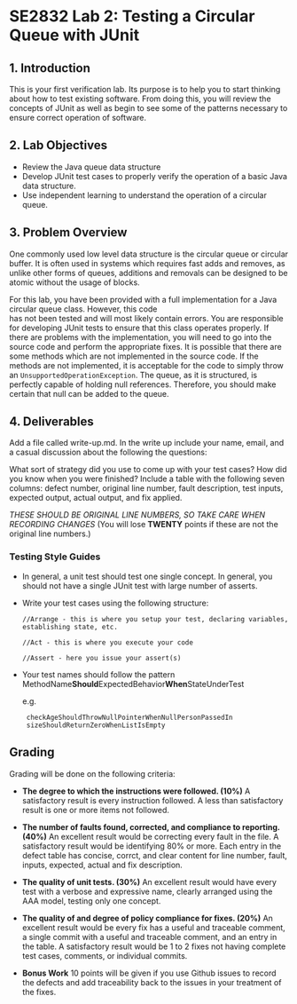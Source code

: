 # SE2832 Lab 2: Testing a Circular Queue with JUnit

## 1. Introduction

This  is  your first verification lab.   Its  purpose is  to help you to start thinking
about how to test existing software.    From  doing  this,  you  will  review  the  
concepts  of  JUnit  as  well  as  begin  to  see  some  of  the patterns necessary to
ensure correct operation of software.

## 2. Lab Objectives
* Review the Java queue data structure
* Develop JUnit test cases to properly verify the operation of a basic Java data structure.
* Use independent learning to understand the operation of a circular queue.

## 3. Problem Overview
One  commonly used low level data  structure  is the  circular queue  or circular buffer.  It is  often used in systems
which  requires  fast  adds  and  removes,  as  unlike other forms of queues, additions and removals can be designed
to be atomic without the usage of blocks.

 For this lab, you have been provided with a full implementation for a Java circular queue class.  However, this  code  
 has  not  been  tested  and  will  most likely contain  errors.    You  are  responsible  for  developing JUnit tests
 to ensure that this class operates properly.  If there are problems with the implementation, you will need to go
 into the source code and perform the appropriate fixes. It is possible that there are some methods which are not
 implemented in the source code.  If the methods are not implemented, it is acceptable for the code to simply throw
 an ```UnsupportedOperationException```.   The queue, as it is structured, is perfectly capable of holding null
 references.  Therefore, you should make certain that null can be added to the queue.


 ## 4. Deliverables
 Add a file called write-up.md.  In the write up include your name, email, and a casual discussion about the following the questions:

 What sort of strategy did you use to come up with your test cases?  How did you know when you were finished?  Include a table with the following seven columns:  defect number, original line number, fault description, test inputs, expected output, actual output, and fix applied.

 *THESE SHOULD BE ORIGINAL LINE NUMBERS, SO TAKE CARE WHEN RECORDING CHANGES*  (You will lose **TWENTY** points if these are not the original line numbers.)

 ### Testing Style Guides
* In general, a unit test should test one single concept.  In general, you should not have a single JUnit test with large number
  of asserts.
* Write your test cases using the following structure:

   ```//Arrange - this is where you setup your test, declaring variables, establishing state, etc.```

   ```//Act - this is where you execute your code```

   ```//Assert - here you issue your assert(s)```
* Your test names should follow the pattern MethodName**Should**ExpectedBehavior**When**StateUnderTest

  e.g.

       checkAgeShouldThrowNullPointerWhenNullPersonPassedIn
       sizeShouldReturnZeroWhenListIsEmpty


## Grading

Grading will be done on the following criteria:

* **The degree to which the instructions were followed. (10%)** A satisfactory result is every instruction followed.  A less than satisfactory result is one or more items not followed.
* **The number of faults found, corrected, and compliance to reporting. (40%)**  An excellent result would be correcting every fault in the file. A satisfactory result would be identifying 80% or more.  Each entry in the defect table has concise, corrct, and clear content for line number, fault, inputs, expected, actual and fix description.
* **The quality of unit tests. (30%)** An excellent result would have every test with a verbose and expressive name, clearly arranged using the AAA model, testing only one concept.
* **The quality of and degree of policy compliance for fixes. (20%)** An excellent result would be every fix has a useful and traceable comment, a single commit with a useful and traceable comment, and an entry in the table. A satisfactory result would be 1 to 2 fixes not having complete test cases, comments, or individual commits.

* **Bonus Work** 10 points will be given if you use Github issues to record the defects and add traceability back to the issues in your treatment of the fixes. 
